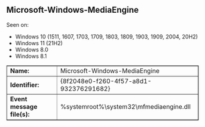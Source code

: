 ## Microsoft-Windows-MediaEngine

Seen on:
* Windows 10 (1511, 1607, 1703, 1709, 1803, 1809, 1903, 1909, 2004, 20H2)
* Windows 11 (21H2)
* Windows 8.0
* Windows 8.1

<table border="1" class="docutils">
  <tbody>
    <tr>
      <td><b>Name:</b></td>
      <td>Microsoft-Windows-MediaEngine</td>
    </tr>
    <tr>
      <td><b>Identifier:</b></td>
      <td>{8f2048e0-f260-4f57-a8d1-932376291682}</td>
    </tr>
    <tr>
      <td><b>Event message file(s):</b></td>
      <td>%systemroot%\system32\mfmediaengine.dll</td>
    </tr>
  </tbody>
</table>

&nbsp;

